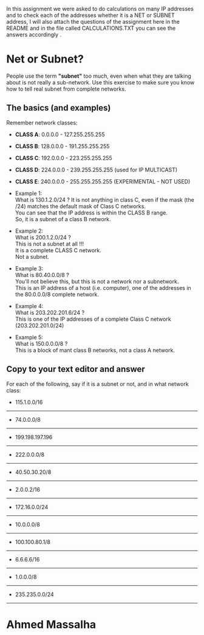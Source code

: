 In this assignment we were asked to do calculations on many IP addresses and to check each of the addresses whether it is a NET or SUBNET address, I will also attach the questions of the assignment here in the README and in the file called CALCULATIONS.TXT you can see the answers accordingly .


# Net or Subnet?

People use the term **"subnet"** too much, even when what they are talking about is not really a sub-network. Use this exercise to make sure you know how to tell real subnet from complete networks.

## The basics (and examples)

Remember network classes:  
- **CLASS A**:   0.0.0.0 - 127.255.255.255
- **CLASS B**: 128.0.0.0 - 191.255.255.255
- **CLASS C**: 192.0.0.0 - 223.255.255.255
- **CLASS D**: 224.0.0.0 - 239.255.255.255 (used for IP MULTICAST)
- **CLASS E**: 240.0.0.0 - 255.255.255.255 (EXPERIMENTAL - NOT USED)  

- Example 1:  
What is 130.1.2.0/24 ?
It is not anything in class C, even if the mask (the /24) matches the default mask of Class C networks.  
You can see that the IP address is within the CLASS B range.  
So, it is a subnet of a class B network.

- Example 2:  
What is 200.1.2.0/24 ?  
This is not a subnet at all !!!  
It is a complete CLASS C network.  
Not a subnet.

- Example 3:  
What is 80.40.0.0/8 ?  
You'll not believe this, but this is not a network nor a subnetwork.  
This is an IP address of a host (i.e. computer), one of the addresses in the 80.0.0.0/8 complete network.

- Example 4:  
What is 203.202.201.6/24 ?  
This is one of the IP addresses of a complete Class C network (203.202.201.0/24)

- Example 5:  
What is 150.0.0.0/8 ?  
This is a block of mant class B networks, not a class A network.

## Copy to your text editor and answer

For each of the following, say if it is a subnet or not, and in what network class:  

- 115.1.0.0/16  
________________________________________________
- 74.0.0.0/8  
________________________________________________
- 199.198.197.196  
________________________________________________
- 222.0.0.0/8  
________________________________________________
- 40.50.30.20/8  
________________________________________________
- 2.0.0.2/16  
________________________________________________
- 172.16.0.0/24  
________________________________________________
- 10.0.0.0/8  
________________________________________________
- 100.100.80.1/8  
________________________________________________
- 6.6.6.6/16  
________________________________________________
- 1.0.0.0/8  
________________________________________________
- 235.235.0.0/24  
________________________________________________


# Ahmed Massalha
